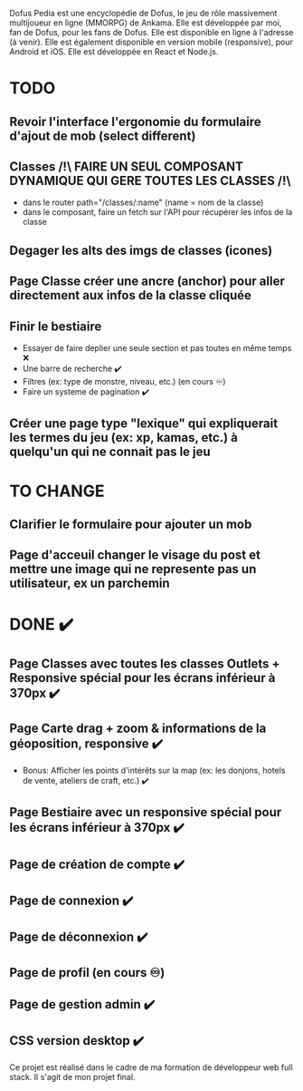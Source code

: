 Dofus Pedia est une encyclopédie de Dofus, le jeu de rôle massivement multijoueur en ligne (MMORPG) de Ankama. Elle est développée par moi, fan de Dofus, pour les fans de Dofus. Elle est disponible en ligne à l'adresse (à venir). Elle est également disponible en version mobile (responsive), pour Android et iOS. Elle est développée en React et Node.js. 

# TODO
## Revoir l'interface l'ergonomie du formulaire d'ajout de mob (select different)

## Classes /!\ FAIRE UN SEUL COMPOSANT DYNAMIQUE QUI GERE TOUTES LES CLASSES /!\
- dans le router path="/classes/:name" (name = nom de la classe)
- dans le composant, faire un fetch sur l'API pour récupérer les infos de la classe

## Degager les alts des imgs de classes (icones)

## Page Classe créer une ancre (anchor) pour aller directement aux infos de la classe cliquée

## Finir le bestiaire
- Essayer de faire deplier une seule section et pas toutes en même temps ❌
- Une barre de recherche ✔️
- Filtres (ex: type de monstre, niveau, etc.) (en cours ♾️)
- Faire un systeme de pagination ✔️

## Créer une page type "lexique" qui expliquerait les termes du jeu (ex: xp, kamas, etc.) à quelqu'un qui ne connait pas le jeu

# TO CHANGE
## Clarifier le formulaire pour ajouter un mob

## Page d'acceuil changer le visage du post et mettre une image qui ne represente pas un utilisateur, ex un parchemin


# DONE ✔️
## Page Classes avec toutes les classes Outlets + Responsive spécial pour les écrans inférieur à 370px ✔️
## Page Carte drag + zoom & informations de la géoposition, responsive ✔️
- Bonus: Afficher les points d'intérêts sur la map (ex: les donjons, hotels de vente, ateliers de craft, etc.) ✔️
## Page Bestiaire avec un responsive spécial pour les écrans inférieur à 370px ✔️
## Page de création de compte ✔️
## Page de connexion ✔️
## Page de déconnexion ✔️
## Page de profil (en cours ♾️)
## Page de gestion admin ✔️
## CSS version desktop ✔️

Ce projet est réalisé dans le cadre de ma formation de développeur web full stack. Il s'agit de mon projet final.
